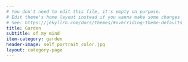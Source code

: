 ```yaml
---
# You don't need to edit this file, it's empty on purpose.
# Edit theme's home layout instead if you wanna make some changes
# See: https://jekyllrb.com/docs/themes/#overriding-theme-defaults
title: Garden
subtitle: of my mind
item-category: garden
header-image: self_portrait_color.jpg
layout: category-page
---
```

